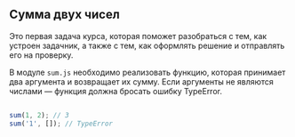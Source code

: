 ## Сумма двух чисел

Это первая задача курса, которая поможет разобраться с тем, как устроен задачник, а также с тем, как
оформлять решение и отправлять его на проверку.

В модуле `sum.js` необходимо реализовать функцию, которая принимает два аргумента и возвращает их 
сумму. Если аргументы не являются числами — функция должна бросать ошибку TypeError. 

```js

sum(1, 2); // 3
sum('1', []); // TypeError

```
